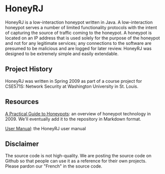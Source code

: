 HoneyRJ
=======

HoneyRJ is a low-interaction honeypot written in Java. A
low-interaction honeypot serves a number of limited functionality
protocols with the intent of capturing the source of traffic coming to
the honeypot. A honeypot is located on an IP address that is used
solely for the purpose of the honeypot and not for any legitimate
services; any connections to the software are presumed to be malicious
and are logged for later review. HoneyRJ was designed to be extremely
simple and easily extendable.

## Project History

HoneyRJ was written in Spring 2009 as part of a course project for
CSE571S: Network Security at Washington University in St. Louis.

## Resources

[A Practical Guide to
Honeypots](http://www.cs.wustl.edu/~jain/cse571-09/ftp/honey/index.html):
an overview of honeypot technology in 2009. We'll eventually add it to the repository in Markdown format.

[User Manual](https://github.com/twschiller/HoneyRJ/blob/master/manual/user-manual.md): 
the HoneyRJ user manual

## Disclaimer

The source code is not high-quality. We are posting the source code on
Github so that people can use it as a reference for their own
projects. Please pardon our "French" in the source code.